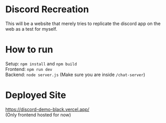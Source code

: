 # Discord Recreation

This will be a website that merely tries to replicate the discord app on the web as a test for myself.

# How to run
Setup: `npm install` and `npm build`  
Frontend: `npm run dev`  
Backend: `node server.js` (Make sure you are inside `/chat-server`)

# Deployed Site
https://discord-demo-black.vercel.app/  
(Only frontend hosted for now)
